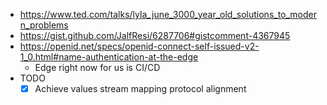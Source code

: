 - https://www.ted.com/talks/lyla_june_3000_year_old_solutions_to_modern_problems
- https://gist.github.com/JalfResi/6287706#gistcomment-4367945
- https://openid.net/specs/openid-connect-self-issued-v2-1_0.html#name-authentication-at-the-edge
  - Edge right now for us is CI/CD
- TODO
  - [x] Achieve values stream mapping protocol alignment